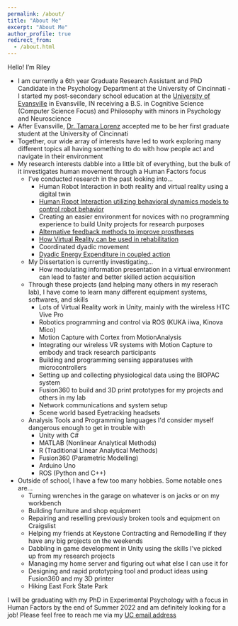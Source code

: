 ```yaml
---
permalink: /about/
title: "About Me"
excerpt: "About Me"
author_profile: true
redirect_from: 
  - /about.html
---
```


Hello! I’m Riley
- I am currently a 6th year Graduate Research Assistant and PhD Candidate in the Psychology Department at the University of Cincinnati
-I started my post-secondary school education at the [University of Evansville](evansville.edu) in Evansville, IN receiving a B.S. in Cognitive Science (Computer Science Focus) and Philosophy with minors in Psychology and Neuroscience
- After Evansville, [Dr. Tamara Lorenz](https://researchdirectory.uc.edu/p/lorenztr) accepted me to be her first graduate student at the University of Cincinnati
- Together, our wide array of interests have led to work exploring many different topics all having something to do with how people act and navigate in their environment
- My research interests dabble into a little bit of everything, but the bulk of it investigates human movement through a Human Factors focus
  - I've conducted research in the past looking into...
    - Human Robot Interaction in both reality and virtual reality using a digital twin
    - [Human Ropot Interaction utilizing behavioral dynamics models to control robot behavior](https://doi.org/10.1145/3173386.3177022)
    - Creating an easier environment for novices with no programming experience to build Unity projects for research purposes
    - [Alternative feedback methods to improve prostheses](https://www.frontiersin.org/articles/10.3389/fnbot.2021.662397/full)
    - [How Virtual Reality can be used in rehabilitation](https://apta.confex.com/apta/csm2022/meetingapp.cgi/Paper/32278)
    - Coordinated dyadic movement
    - [Dyadic Energy Expenditure in coupled action](https://etd.ohiolink.edu/apexprod/rws_olink/r/1501/10?clear=10&p10_accession_num=ucin157106195472375)
  - My Dissertation is currently investigating...
    - How modulating information presentation in a virtual environment can lead to faster and better skilled action acquisition
  - Through these projects (and helping many others in my reserach lab), I have come to learn many different equipment systems, softwares, and skills
    - Lots of Virtual Reality work in Unity, mainly with the wireless HTC Vive Pro
    - Robotics programming and control via ROS (KUKA iiwa, Kinova Mico)
    - Motion Capture with Cortex from MotionAnalysis
    - Integrating our wireless VR systems with Motion Capture to embody and track research participants
    - Building and programming sensing apparatuses with microcontrollers 
    - Setting up and collecting physiological data using the BIOPAC system
    - Fusion360 to build and 3D print prototypes for my projects and others in my lab
    - Network communications and system setup
    - Scene world based Eyetracking headsets
  - Analysis Tools and Programming languages I'd consider myself dangerous enough to get in trouble with
    - Unity with C#
    - MATLAB (Nonlinear Analytical Methods)
    - R (Traditional Linear Analytical Methods)
    - Fusion360 (Parametric Modelling)
    - Arduino Uno
    - ROS (Python and C++)
- Outside of school, I have a few too many hobbies. Some notable ones are...
  - Turning wrenches in the garage on whatever is on jacks or on my workbench
  - Building furniture and shop equipment
  - Repairing and reselling previously broken tools and equipment on Craigslist
  - Helping my friends at Keystone Contracting and Remodelling if they have any big projects on the weekends
  - Dabbling in game development in Unity using the skills I've picked up from my research projects
  - Managing my home server and figuring out what else I can use it for
  - Designing and rapid prototyping tool and product ideas using Fusion360 and my 3D printer
  - Hiking East Fork State Park

I will be graduating with my PhD in Experimental Psychology with a focus in Human Factors by the end of Summer 2022 and am definitely looking for a job!
Please feel free to reach me via my [UC email address](mayrry@mail.uc.edu)
